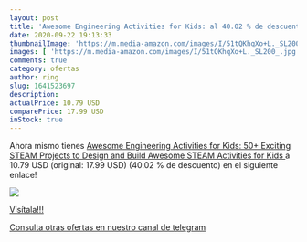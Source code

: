 ```yaml
---
layout: post
title: 'Awesome Engineering Activities for Kids: al 40.02 % de descuento'
date: 2020-09-22 19:13:33
thumbnailImage: 'https://m.media-amazon.com/images/I/51tQKhqXo+L._SL200_.jpg'
images: [ 'https://m.media-amazon.com/images/I/51tQKhqXo+L._SL200_.jpg' ]
comments: true
category: ofertas
author: ring
slug: 1641523697
description:
actualPrice: 10.79 USD
comparePrice: 17.99 USD
inStock: true
---
```


Ahora mismo tienes [Awesome Engineering Activities for Kids: 50+ Exciting STEAM Projects to Design and Build  Awesome STEAM Activities for Kids ](https://www.amazon.com/dp/1641523697/?tag=redken08-20) a 10.79 USD (original: 17.99 USD) (40.02 %  de descuento) en el siguiente enlace!

[![](https://m.media-amazon.com/images/I/51tQKhqXo+L._SL200_.jpg)](https://www.amazon.com/dp/1641523697/?tag=redken08-20)

[Visítala!!!](https://www.amazon.com/dp/1641523697/?tag=redken08-20)

[Consulta otras ofertas en nuestro canal de telegram](https://t.me/s/ofertas25)
